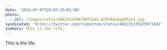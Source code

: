 ```yaml
---
date: '2014-07-07T20:07:25+01:00'
photo:
  - url: /images/notes/486225239479971841-Br9rRkeIgAAPyzn.jpg
syndicated: 'https://twitter.com/roobottom/status/486225239479971841'
summary: This is the life.
---
```

This is the life. 
